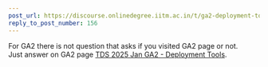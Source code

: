 ```yaml
---
post_url: https://discourse.onlinedegree.iitm.ac.in/t/ga2-deployment-tools-discussion-thread-tds-jan-2025/161120/159
reply_to_post_number: 156
---
```

For GA2 there is not question that asks if you visited GA2 page or not.  
Just answer on GA2 page [TDS 2025 Jan GA2 - Deployment Tools](https://exam.sanand.workers.dev/tds-2025-01-ga2#hq-docker-hub-image).